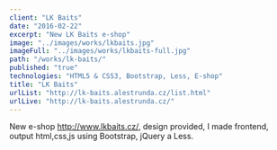 ```yaml
---
client: "LK Baits"
date: "2016-02-22"
excerpt: "New LK Baits e-shop"
image: "../images/works/lkbaits.jpg"
imageFull: "../images/works/lkbaits-full.jpg"
path: "/works/lk-baits/"
published: "true"
technologies: "HTML5 & CSS3, Bootstrap, Less, E-shop"
title: "LK Baits"
urlList: "http://lk-baits.alestrunda.cz/list.html"
urlLive: "http://lk-baits.alestrunda.cz/"
---
```


New e-shop http://www.lkbaits.cz/, design provided, I made frontend, output html,css,js using Bootstrap, jQuery a Less.
